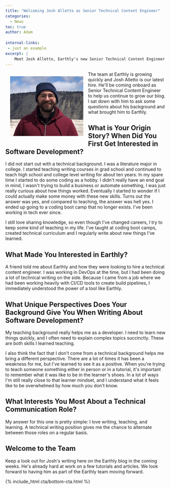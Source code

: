 ```yaml
---
title: "Welcoming Josh Alletto as Senior Technical Content Engineer"
categories:
  - News
toc: true
author: Adam

internal-links:
 - just an example
excerpt: |
    Meet Josh Alletto, Earthly's new Senior Technical Content Engineer. In this article, he shares his journey from literature major to coding enthusiast and how his unique background brings a fresh perspective to software development. Discover why Josh is excited to join the Earthly team and what he has in store for the blog.
---
```


<img src="../assets/images/authors/joshalletto.jpg" alt="Josh Alletto" width="230px" style="float: left; margin: 15px;">
The team at Earthly is growing quickly and Josh Alletto is our latest hire. He'll be coming onboard as Senior Technical Content Engineer to help us continue to grow our blog. I sat down with him to ask some questions about his background and what brought him to Earthly.

## What is Your Origin Story? When Did You First Get Interested in Software Development?

I did not start out with a technical background. I was a literature major in college. I started teaching writing courses in grad school and continued to teach high school and college level writing for about ten years. In my spare time I started to do some coding as a hobby. I didn't really have an end goal in mind, I wasn't trying to build a business or automate something, I was just really curious about how things worked. Eventually I started to wonder if I could actually make some money with these new skills. Turns out the answer was yes, and compared to teaching, the answer was hell yes. I ended up going to a coding boot camp that no longer exists. I've been working in tech ever since.

I still love sharing knowledge, so even though I've changed careers, I try to keep some kind of teaching in my life. I've taught at coding boot camps, created technical curriculum and I regularly write about new things I've learned.

## What Made You Interested in Earthly?

A friend told me about Earthly and how they were looking to hire a technical content engineer. I was working in DevOps at the time, but I had been doing a lot of technical writing on the side. Because I came from a job where we had been working heavily with CI/CD tools to create build pipelines, I immediately understood the power of a tool like Earthly.

## What Unique Perspectives Does Your Background Give You When Writing About Software Development?

My teaching background really helps me as a developer. I need to learn new things quickly, and I often need to explain complex topics succinctly. These are both skills I learned teaching.

I also think the fact that I don't come from a technical background helps me bring a different perspective. There are a lot of times it has been a weakness for me, but I've learned to see it as a positive. When you're trying to teach someone something either in person or in a tutorial, it's important to remember what it was like to be in the learner's shoes. In a lot of ways I'm still really close to that learner mindset, and I understand what it feels like to be overwhelmed by how much you don't know.

## What Interests You Most About a Technical Communication Role?

My answer for this one is pretty simple: I love writing, teaching, and learning. A technical writing position gives me the chance to alternate between those roles on a regular basis.

## Welcome to the Team

Keep a look out for Josh's writing here on the Earthly blog in the coming weeks. He's already hard at work on a few tutorials and articles. We look forward to having him as part of the Earthly team moving forward.

{% include_html cta/bottom-cta.html %}
